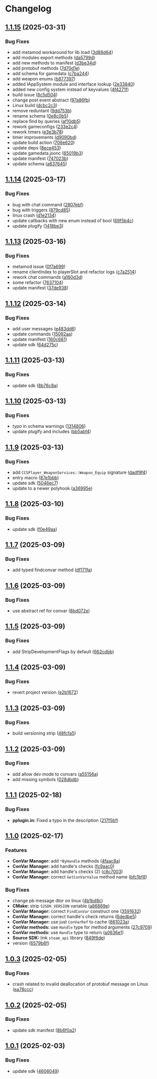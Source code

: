 # Changelog

## [1.1.15](https://github.com/untrustedmodders/plugify-source-2/compare/v1.1.14...v1.1.15) (2025-03-31)


### Bug Fixes

* add metamod workaround for lib load ([3d88d64](https://github.com/untrustedmodders/plugify-source-2/commit/3d88d649a8a68d98a75762688f67a18890a77b07))
* add modules export methods ([da5799d](https://github.com/untrustedmodders/plugify-source-2/commit/da5799d6dece7d6bbafb63d3fc19479ec3c4b6b0))
* add new methods to manifest ([d3be34d](https://github.com/untrustedmodders/plugify-source-2/commit/d3be34d8862840a004b35d66036236f8ca29a902))
* add protobuf methods ([7d70d1e](https://github.com/untrustedmodders/plugify-source-2/commit/7d70d1e0038dea732df87b691ee85d7dc2674040))
* add schema for gamedata ([c7ba244](https://github.com/untrustedmodders/plugify-source-2/commit/c7ba24489a0a58fa9820e8ae78434c09f33a4b30))
* add weapon enums ([b877397](https://github.com/untrustedmodders/plugify-source-2/commit/b8773976d67161e79422a669430a1401a9af541a))
* added IAppSystem module and interface lookup ([2e33840](https://github.com/untrustedmodders/plugify-source-2/commit/2e3384097b9f4b1e9968f648c6dfa08af6592881))
* added new config system instead of keyvalues ([4f4271f](https://github.com/untrustedmodders/plugify-source-2/commit/4f4271fb55e4aefc27639c00f8d266c549956a99))
* build issue ([8c5d504](https://github.com/untrustedmodders/plugify-source-2/commit/8c5d504dced001016c3b3393a1ad81b592726776))
* change post event abstract ([97a86fb](https://github.com/untrustedmodders/plugify-source-2/commit/97a86fbd24d99aab45471f1ba93a07aa7b19fcac))
* Linux build ([dcbc2c3](https://github.com/untrustedmodders/plugify-source-2/commit/dcbc2c3ad7a6cae09fbfe99fec724118deb62d1e))
* remove reduntant ([9dd753b](https://github.com/untrustedmodders/plugify-source-2/commit/9dd753b025469aef104ca7881179853ebda77c1a))
* rename schema ([0e8c0b5](https://github.com/untrustedmodders/plugify-source-2/commit/0e8c0b595ab9b77f5f72c85676f2e449d8ace879))
* replace find by queries ([af10db5](https://github.com/untrustedmodders/plugify-source-2/commit/af10db52c57561511d27079c2a5c846c7e2c3e51))
* rework gameconfigs ([233e2c4](https://github.com/untrustedmodders/plugify-source-2/commit/233e2c489ab508f294880dab2b3c017f78487edd))
* rework timers ([e3e3b78](https://github.com/untrustedmodders/plugify-source-2/commit/e3e3b780d67b05edce3e03a4bcf125b9643475eb))
* timer improvements ([d9090bd](https://github.com/untrustedmodders/plugify-source-2/commit/d9090bde48bdb375a356f154f60f1ad3cf2aa1aa))
* update build action ([706e620](https://github.com/untrustedmodders/plugify-source-2/commit/706e620e65abc68e6b69a9860352b4209ae911a4))
* update deps ([8ece453](https://github.com/untrustedmodders/plugify-source-2/commit/8ece453f6837906a05702d9269a6189fd25560b4))
* update gamedata.jsonc ([65019b3](https://github.com/untrustedmodders/plugify-source-2/commit/65019b3e0d89d5d2487cc2c8a04acb1bd566a77e))
* update manifest ([747023b](https://github.com/untrustedmodders/plugify-source-2/commit/747023b821598562a8384506c977b624446efaf4))
* update schema ([a837645](https://github.com/untrustedmodders/plugify-source-2/commit/a837645a15c0e1fbbb967af0b841f84419553672))

## [1.1.14](https://github.com/untrustedmodders/plugify-source-2/compare/v1.1.13...v1.1.14) (2025-03-17)


### Bug Fixes

* bug with chat command ([2807ebf](https://github.com/untrustedmodders/plugify-source-2/commit/2807ebfc1ed4f31ea55665bfa51586ddaa0f9c1b))
* bug with triggers ([879cd85](https://github.com/untrustedmodders/plugify-source-2/commit/879cd85b22619436d365e3aedc38c57ad612d5a0))
* linux crash ([d1e2134](https://github.com/untrustedmodders/plugify-source-2/commit/d1e2134b002d186c7cd0deeb502b6ab916d5f5a9))
* update callbacks with new enum instead of bool ([69f5b4c](https://github.com/untrustedmodders/plugify-source-2/commit/69f5b4c8297df5fb55a14c1dc00c47b8beed1687))
* update plugify ([1418be3](https://github.com/untrustedmodders/plugify-source-2/commit/1418be3b0cdcebb54e1094b452747b226e03ae07))

## [1.1.13](https://github.com/untrustedmodders/plugify-source-2/compare/v1.1.12...v1.1.13) (2025-03-16)


### Bug Fixes

* metamod issue ([0f7a699](https://github.com/untrustedmodders/plugify-source-2/commit/0f7a6997c194acceae5752b8bb6be2fafc9ab377))
* rename clientIndex to playerSlot and refactor logs ([c7a2514](https://github.com/untrustedmodders/plugify-source-2/commit/c7a25146c25f8f51f384d5ef9c3e858310528ef1))
* rework chat commands ([a160d3d](https://github.com/untrustedmodders/plugify-source-2/commit/a160d3d1dda757a806248b19fd6967f000314049))
* some refactor ([7637104](https://github.com/untrustedmodders/plugify-source-2/commit/76371045b05ebce3265e985c5584a6037a5cbc4b))
* update manifest ([37de938](https://github.com/untrustedmodders/plugify-source-2/commit/37de9383e1b2a9a0eccc121ff241903ebc03b9c3))

## [1.1.12](https://github.com/untrustedmodders/plugify-source-2/compare/v1.1.11...v1.1.12) (2025-03-14)


### Bug Fixes

* add user messages ([e483dd6](https://github.com/untrustedmodders/plugify-source-2/commit/e483dd673d2e32bb63731b800c24b1db25f7c2c0))
* update commands ([15092aa](https://github.com/untrustedmodders/plugify-source-2/commit/15092aac16df3b0640bcd3e3c378fd2af4f9ff1f))
* update manifest ([160c661](https://github.com/untrustedmodders/plugify-source-2/commit/160c661255e655a29d7348234800dfa61f3348f7))
* update sdk ([64d275c](https://github.com/untrustedmodders/plugify-source-2/commit/64d275c8c9d83a280fa472fc2f982fc718eae7c2))

## [1.1.11](https://github.com/untrustedmodders/plugify-source-2/compare/v1.1.10...v1.1.11) (2025-03-13)


### Bug Fixes

* update sdk ([8b76c8a](https://github.com/untrustedmodders/plugify-source-2/commit/8b76c8a4306acf195f9a3caf1ba343670b822706))

## [1.1.10](https://github.com/untrustedmodders/plugify-source-2/compare/v1.1.9...v1.1.10) (2025-03-13)


### Bug Fixes

* typo in schema warnings ([1314806](https://github.com/untrustedmodders/plugify-source-2/commit/1314806200664d0ead2f24fc391040d8d73d2fdd))
* update plugify and includes ([bb5abf4](https://github.com/untrustedmodders/plugify-source-2/commit/bb5abf4d92951b4959c30f3b6801b08605561308))

## [1.1.9](https://github.com/untrustedmodders/plugify-source-2/compare/v1.1.8...v1.1.9) (2025-03-13)


### Bug Fixes

* add `CCSPlayer_WeaponServices::Weapon_Equip` signature ([dadf9f4](https://github.com/untrustedmodders/plugify-source-2/commit/dadf9f4616b651934a27d4ad05643da3e0d3408e))
* entry macro ([87e1bbb](https://github.com/untrustedmodders/plugify-source-2/commit/87e1bbb1a7be8c2dac6bc55db9a8b25f9e1b8e9a))
* update sdk ([5046ec7](https://github.com/untrustedmodders/plugify-source-2/commit/5046ec7208b23adbd4d2bfc9f7c033ca09402efc))
* update to a newer polyhook ([a36995e](https://github.com/untrustedmodders/plugify-source-2/commit/a36995ee66216044182e29e72571f406c22668ee))

## [1.1.8](https://github.com/untrustedmodders/plugify-source-2/compare/v1.1.7...v1.1.8) (2025-03-10)


### Bug Fixes

* update sdk ([f0e49aa](https://github.com/untrustedmodders/plugify-source-2/commit/f0e49aa0b28e10686a0df1aa057df89b1af2c13b))

## [1.1.7](https://github.com/untrustedmodders/plugify-source-2/compare/v1.1.6...v1.1.7) (2025-03-09)


### Bug Fixes

* add typed findconvar method ([df171fa](https://github.com/untrustedmodders/plugify-source-2/commit/df171fa1f0185138ec750208bc920723bcd7e005))

## [1.1.6](https://github.com/untrustedmodders/plugify-source-2/compare/v1.1.5...v1.1.6) (2025-03-09)


### Bug Fixes

* use abstract ref for convar ([8bd072e](https://github.com/untrustedmodders/plugify-source-2/commit/8bd072e0d03c1903680b1c3eed289e0629da5dc3))

## [1.1.5](https://github.com/untrustedmodders/plugify-source-2/compare/v1.1.4...v1.1.5) (2025-03-09)


### Bug Fixes

* add StripDevelopmentFlags by default ([662cdbb](https://github.com/untrustedmodders/plugify-source-2/commit/662cdbb9d1f5087b925c6566c698f7252217e84b))

## [1.1.4](https://github.com/untrustedmodders/plugify-source-2/compare/v1.1.3...v1.1.4) (2025-03-09)


### Bug Fixes

* revert project version ([e2b1672](https://github.com/untrustedmodders/plugify-source-2/commit/e2b16728e2daf3fce75e9539bdfabf7b5b2256a4))

## [1.1.3](https://github.com/untrustedmodders/plugify-source-2/compare/v1.1.2...v1.1.3) (2025-03-09)


### Bug Fixes

* build versioning strip ([48fcfa5](https://github.com/untrustedmodders/plugify-source-2/commit/48fcfa592332fb3bbf931a3edbb48359313cbea2))

## [1.1.2](https://github.com/untrustedmodders/plugify-source-2/compare/v1.1.1...v1.1.2) (2025-03-09)


### Bug Fixes

* add allow dev mode to convars ([a55156a](https://github.com/untrustedmodders/plugify-source-2/commit/a55156ae6bc5da3d3baf24078903172561bd0859))
* add missing symbols ([028dbdb](https://github.com/untrustedmodders/plugify-source-2/commit/028dbdb39aa836761d72996e1bac3f6a71f9faa1))

## [1.1.1](https://github.com/untrustedmodders/plugify-source-2/compare/v1.1.0...v1.1.1) (2025-02-18)


### Bug Fixes

* **pplugin.in:** Fixed a typo in the description ([217f5bf](https://github.com/untrustedmodders/plugify-source-2/commit/217f5bff324e62b43530c018caa1b0336bb6da97))

## [1.1.0](https://github.com/untrustedmodders/plugify-source-2/compare/v1.0.3...v1.1.0) (2025-02-17)


### Features

* **ConVar Manager:** add `*ByHandle` methods ([4faac8a](https://github.com/untrustedmodders/plugify-source-2/commit/4faac8ac4c914757390aec2e98869b8c9f953963))
* **ConVar Manager:** add handle's checks ([fc9aac0](https://github.com/untrustedmodders/plugify-source-2/commit/fc9aac081c15d9f705c92c1f44d91aac56a32c4e))
* **ConVar Manager:** add handle's checks (2) ([c8c7003](https://github.com/untrustedmodders/plugify-source-2/commit/c8c7003e686a8177e70eac75281a85974641b1c6))
* **ConVar Manager:** correct `GetConVarValue` method name ([bfc1bf8](https://github.com/untrustedmodders/plugify-source-2/commit/bfc1bf80f58fc1d831076ce77f4c4475a4e3896b))


### Bug Fixes

* change pb message dtor on linux ([4b1bd8c](https://github.com/untrustedmodders/plugify-source-2/commit/4b1bd8c14b259637c407b5168939e9b767763e82))
* **CMake:** strip `S2SDK_VERSION` variable ([a86869e](https://github.com/untrustedmodders/plugify-source-2/commit/a86869e0adbaed9127bbb3abc91cc26b86d683be))
* **ConVar Manager:** correct `FindConVar` construct one ([3591632](https://github.com/untrustedmodders/plugify-source-2/commit/3591632641313eea09e9a9c7d64d814d2a56f335))
* **ConVar Manager:** correct handle's check returns ([6dedbe5](https://github.com/untrustedmodders/plugify-source-2/commit/6dedbe5f73fc88c1dcf027b37302de1b66349959))
* **ConVar Manager:** use just `ConVarRef` to cache ([861023a](https://github.com/untrustedmodders/plugify-source-2/commit/861023ad12afc725f3b4987e0e4120d75a10dd5d))
* **ConVar methods:** use `Handle` type for method arguments ([27c9709](https://github.com/untrustedmodders/plugify-source-2/commit/27c9709bb4c090430cd5f27a768128777ea26377))
* **ConVar methods:** use `Handle` type to return ([a0636e1](https://github.com/untrustedmodders/plugify-source-2/commit/a0636e10815ab9cbac1197d4090a6ddf2105ac9d))
* **Source SDK:** link `steam_api` library ([849f6de](https://github.com/untrustedmodders/plugify-source-2/commit/849f6decbffe3b4720ee052f9fd8505d4f3e9aed))
* version ([6579b6f](https://github.com/untrustedmodders/plugify-source-2/commit/6579b6febfb5a77cb106e2095b7fb70863b9cbd1))

## [1.0.3](https://github.com/untrustedmodders/plugify-source-2/compare/v1.0.2...v1.0.3) (2025-02-05)


### Bug Fixes

* crash related to invalid deallocation of protobuf message on Linux ([ea78ccc](https://github.com/untrustedmodders/plugify-source-2/commit/ea78ccc24e477f1f1bf50fb84dbfc5209f7ebaa6))

## [1.0.2](https://github.com/untrustedmodders/plugify-source-2/compare/v1.0.1...v1.0.2) (2025-02-05)


### Bug Fixes

* update sdk manifest ([8b6f0a2](https://github.com/untrustedmodders/plugify-source-2/commit/8b6f0a2e1260c9c4623b42fb32d9938c8d5977af))

## [1.0.1](https://github.com/untrustedmodders/plugify-source-2/compare/v1.0.0...v1.0.1) (2025-02-03)


### Bug Fixes

* update sdk ([4606049](https://github.com/untrustedmodders/plugify-source-2/commit/46060492eee37b6c84c688186358bc76533870cd))

